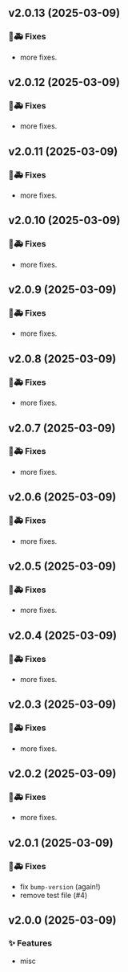 ## v2.0.13 (2025-03-09)

### 🐛🚑️ Fixes

- more fixes.

## v2.0.12 (2025-03-09)

### 🐛🚑️ Fixes

- more fixes.

## v2.0.11 (2025-03-09)

### 🐛🚑️ Fixes

- more fixes.

## v2.0.10 (2025-03-09)

### 🐛🚑️ Fixes

- more fixes.

## v2.0.9 (2025-03-09)

### 🐛🚑️ Fixes

- more fixes.

## v2.0.8 (2025-03-09)

### 🐛🚑️ Fixes

- more fixes.

## v2.0.7 (2025-03-09)

### 🐛🚑️ Fixes

- more fixes.

## v2.0.6 (2025-03-09)

### 🐛🚑️ Fixes

- more fixes.

## v2.0.5 (2025-03-09)

### 🐛🚑️ Fixes

- more fixes.

## v2.0.4 (2025-03-09)

### 🐛🚑️ Fixes

- more fixes.

## v2.0.3 (2025-03-09)

### 🐛🚑️ Fixes

- more fixes.

## v2.0.2 (2025-03-09)

### 🐛🚑️ Fixes

- more fixes.

## v2.0.1 (2025-03-09)

### 🐛🚑️ Fixes

- fix `bump-version` (again!)
- remove test file (#4)

## v2.0.0 (2025-03-09)

### ✨ Features

- misc
